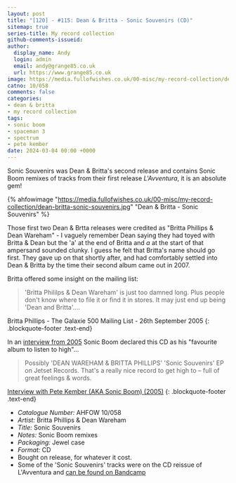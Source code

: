 ```yaml
---
layout: post
title: "[120] - #115: Dean & Britta - Sonic Souvenirs (CD)"
sitemap: true
series-title: My record collection
github-comments-issueid:
author:
  display_name: Andy
  login: admin
  email: andy@grange85.co.uk
  url: https://www.grange85.co.uk
image: https://media.fullofwishes.co.uk/00-misc/my-record-collection/dean-britta-sonic-souvenirs.jpg
catno: 10/058
comments: false
categories:
- dean & britta
- my record collection
tags:
- sonic boom
- spaceman 3
- spectrum
- pete kember
date: 2024-03-04 00:00 +0000
---
```

Sonic Souvenirs was Dean & Britta's second release and contains Sonic Boom remixes of tracks from their first release _L'Avventura_, it is an absolute gem!

{% ahfowimage "https://media.fullofwishes.co.uk/00-misc/my-record-collection/dean-britta-sonic-souvenirs.jpg" "Dean & Britta - Sonic Souvenirs" %}

Those first two Dean & Brtta releases were credited as "Britta Phillips & Dean Wareham" - I vaguely remember Dean saying they had toyed with Britta & Dean but the 'a' at the end of Britta and _a_ at the start of that ampersand sounded clunky. I guess he felt that Britta's name should go first. They gave up on that shortly after, and had comfortably settled into Dean & Britta by the time their second album came out in 2007.

Britta offered some insight on the mailing list:

<!--more-->

> 'Britta Phililps & Dean Wareham' is just too damned long. Plus people don't know where to file it or find it in stores. It may just end up being 'Dean and Britta'....

 Britta Phillips - The Galaxie 500 Mailing List - 26th September 2005
{: .blockquote-footer .text-end}

In an [interview from 2005](https://midnighttosix.wordpress.com/category/interviews/pete-kember-aka-sonic-boom/) Sonic Boom declared this CD as his "favourite album to listen to high"...

> Possibly 'DEAN WAREHAM & BRITTA PHILLIPS' 'Sonic Souvenirs' EP on Jetset Records. That's a really nice record to get high to – full of great feelings & words.

 [Interview with Pete Kember (AKA Sonic Boom) (2005)](https://midnighttosix.wordpress.com/category/interviews/pete-kember-aka-sonic-boom/)
{: .blockquote-footer .text-end}

 - *Catalogue Number:* AHFOW 10/058
 - *Artist:* Britta Phillips & Dean Wareham
 - *Title:* Sonic Souvenirs
 - *Notes:* Sonic Boom remixes
 - *Packaging:* Jewel case
 - *Format:* CD
 - Bought on release, for whatever it cost.
 - Some of the 'Sonic Souvenirs' tracks were on the CD reissue of L'Avventura and [can be found on Bandcamp](https://brittaphillips.bandcamp.com/album/lavventura-sonic-boom-remixes-from-sonic-souvenirs-ep)
